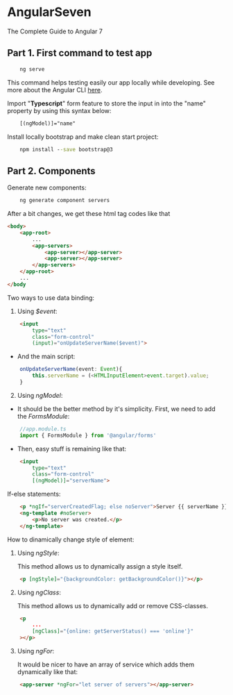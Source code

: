 # AngularSeven
The Complete Guide to Angular 7

## Part 1. First command to test app
```cmd
    ng serve
```
This command helps testing easily our app locally while developing.
See more about the Angular CLI [here](https://cli.angular.io/).

Import "**Typescript**" form feature to store the input in into the "name" property by using this syntax below:
```html
    [(ngModel)]="name"
```

Install locally bootstrap and make clean start project:
```cmd
    npm install --save bootstrap@3
```
## Part 2. Components
Generate new components:
```cmd
    ng generate component servers
```
After a bit changes, we get these html tag codes like that
```html
<body>
    <app-root>
        ...
        <app-servers>
            <app-server></app-server>
            <app-server></app-server>
        </app-servers>
    </app-root>
    ...
</body
```
Two ways to use data binding:
1. Using *$event*:
```html
    <input
        type="text"
        class="form-control"
        (input)="onUpdateServerName($event)">
```

- And the main script:
```Typescript
    onUpdateServerName(event: Event){
        this.serverName = (<HTMLInputElement>event.target).value;
    }
```
2. Using *ngModel*:
- It should be the better method by it's simplicity. First, we need to add the *FormsModule*:
```Typescript
    //app.module.ts
    import { FormsModule } from '@angular/forms'
```
- Then, easy stuff is remaining like that:
```html
    <input
        type="text"
        class="form-control"
        [(ngModel)]="serverName">
```
If-else statements:
```html
    <p *ngIf="serverCreatedFlag; else noServer">Server {{ serverName }} was created successfully!</p>
    <ng-template #noServer>
        <p>No server was created.</p>
    </ng-template>
```

How to dinamically change style of element:
1. Using *ngStyle*:

    This method allows us to dynamically assign a style itself.
```html
    <p [ngStyle]="{backgroundColor: getBackgroundColor()}"></p>
```
2. Using *ngClass*:
    
    This method allows us to dynamically add or remove CSS-classes.
```html
    <p 
        ...
        [ngClass]="{online: getServerStatus() === 'online'}"
    ></p>
```
3. Using *ngFor*:
    
    It would be nicer to have an array of service which adds them dynamically like that:
```html
    <app-server *ngFor="let server of servers"></app-server>
```